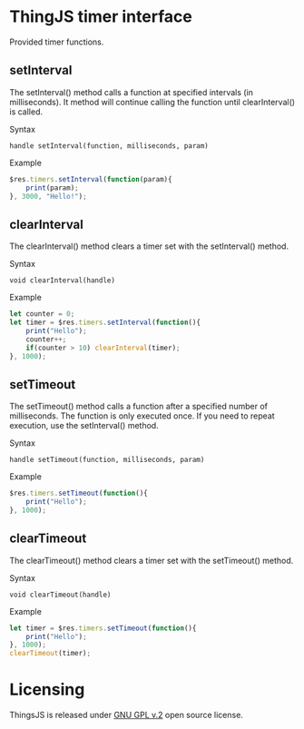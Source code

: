 # ThingJS timer interface

Provided timer functions.

## setInterval
The setInterval() method calls a function at specified intervals (in milliseconds).
It method will continue calling the function until clearInterval() is called.

Syntax
```text
handle setInterval(function, milliseconds, param)
```
Example
```js
$res.timers.setInterval(function(param){
    print(param);
}, 3000, "Hello!");
```

## clearInterval
The clearInterval() method clears a timer set with the setInterval() method. 

Syntax
```text
void clearInterval(handle)
```
Example
```js
let counter = 0;
let timer = $res.timers.setInterval(function(){
    print("Hello");
    counter++;
    if(counter > 10) clearInterval(timer);
}, 1000);
```

## setTimeout
The setTimeout() method calls a function after a specified number of milliseconds.
The function is only executed once. If you need to repeat execution, use the setInterval() method.

Syntax
```text
handle setTimeout(function, milliseconds, param)
```
Example
```js
$res.timers.setTimeout(function(){
    print("Hello");
}, 1000);
```

## clearTimeout
The clearTimeout() method clears a timer set with the setTimeout() method. 

Syntax
```text
void clearTimeout(handle)
```
Example
```js
let timer = $res.timers.setTimeout(function(){
    print("Hello");
}, 1000);
clearTimeout(timer);
```


# Licensing

ThingsJS is released under
[GNU GPL v.2](http://www.gnu.org/licenses/old-licenses/gpl-2.0.html)
open source license.